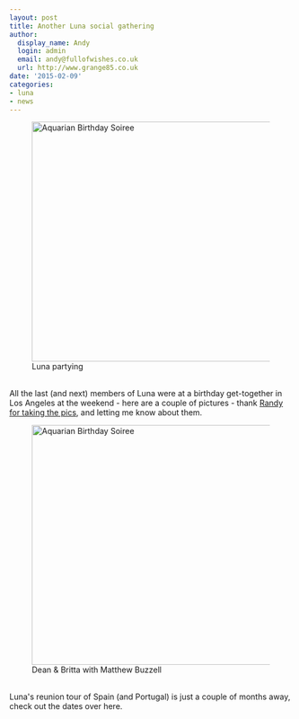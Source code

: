 ```yaml
---
layout: post
title: Another Luna social gathering
author:
  display_name: Andy
  login: admin
  email: andy@fullofwishes.co.uk
  url: http://www.grange85.co.uk
date: '2015-02-09'
categories:
- luna
- news
---
```

<p><figure class="caption aligncenter"><a href="https://www.flickr.com/photos/youdiejoe/15853656523" title="Aquarian Birthday Soiree by Randy Perry, on Flickr"><img src="https://farm8.staticflickr.com/7293/15853656523_8d1d68b80d_z.jpg" width="640" height="427" alt="Aquarian Birthday Soiree"></a><figcaption class="caption-text">Luna partying</figcaption></figure><br />
All the last (and next) members of Luna were at a birthday get-together in Los Angeles at the weekend - here are a couple of pictures - thank <a href="https://www.flickr.com/photos/youdiejoe/sets/72157650694997712">Randy for taking the pics</a>, and letting me know about them.<br />
<figure class="caption aligncenter"><a href="https://www.flickr.com/photos/youdiejoe/16447749936" title="Aquarian Birthday Soiree by Randy Perry, on Flickr"><img src="https://farm9.staticflickr.com/8602/16447749936_c66081c64b_z.jpg" width="640" height="427" alt="Aquarian Birthday Soiree"></a><figcaption class="caption-text">Dean & Britta with Matthew Buzzell </figcaption></figure><br />
Luna's reunion tour of Spain (and Portugal) is just a couple of months away, check out the dates over here.</p>
